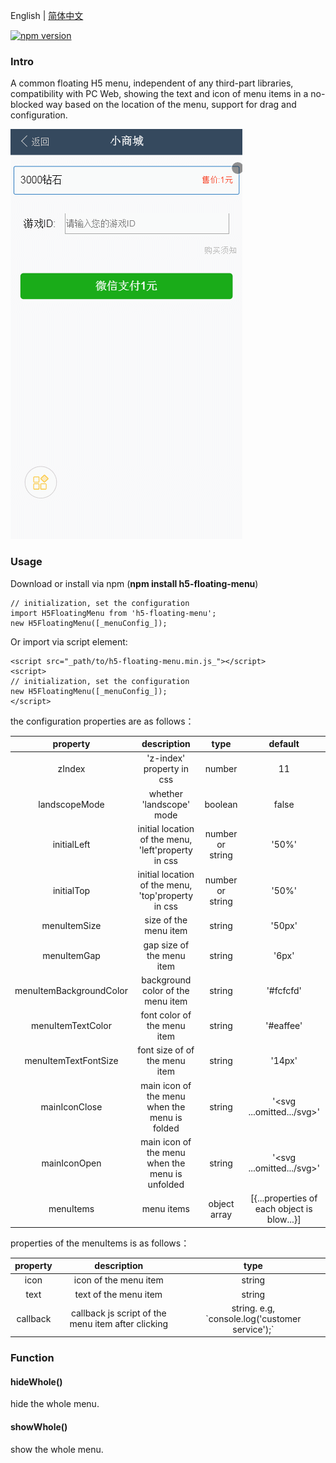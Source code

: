 English | [简体中文](https://github.com/congzhou09/h5-floating-menu/blob/HEAD/README_CN.md)

[![npm version](https://badge.fury.io/js/h5-floating-menu.svg)](https://badge.fury.io/js/h5-floating-menu)

### Intro
A common floating H5 menu, independent of any third-part libraries, compatibility with PC Web, showing the text and icon of menu items in a no-blocked way based on the location of the menu, support for drag and configuration.

![](https://raw.githubusercontent.com/congzhou09/h5-floating-menu/HEAD/snapshot/autoadaptation.gif)

### Usage

Download or install via npm (__npm install h5-floating-menu__)
```
// initialization, set the configuration
import H5FloatingMenu from 'h5-floating-menu';
new H5FloatingMenu([_menuConfig_]);
```
Or import via script element:
```
<script src="_path/to/h5-floating-menu.min.js_"></script>
<script>
// initialization, set the configuration
new H5FloatingMenu([_menuConfig_]);
</script>
```

the configuration properties are as follows：

|property|description|type|default|
|:-:|:-:|:-:|:-:|
|zIndex|'z-index' property in css|number|11|
|landscopeMode|whether 'landscope' mode|boolean|false|
|initialLeft|initial location of the menu, 'left'property in css|number or string|'50%'|
|initialTop|initial location of the menu, 'top'property in css|number or string|'50%'|
|menuItemSize|size of the menu item|string|'50px'|
|menuItemGap|gap size of the menu item|string|'6px'|
|menuItemBackgroundColor|background color of the menu item|string|'#fcfcfd'|
|menuItemTextColor|font color of the menu item|string|'#eaffee'|
|menuItemTextFontSize|font size of of the menu item|string|'14px'|
|mainIconClose|main icon of the menu when the menu is folded |string|'<svg ...omitted.../svg>'|
|mainIconOpen|main icon of the menu when the menu is unfolded|string|'<svg ...omitted.../svg>'|
|menuItems|menu items|object array|[{...properties of each object is blow...}]|

properties of the menuItems is as follows：

|property|description|type|
|:-:|:-:|:-:|
|icon|icon of the menu item|string|
|text|text of the menu item|string|
|callback|callback js script of the menu item after clicking|string. e.g, \`console.log('customer service');\`|

### Function

#### hideWhole()
hide the whole menu.

#### showWhole()
show the whole menu.
